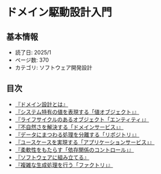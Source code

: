 # ドメイン駆動設計入門

## 基本情報

- 読了日: 2025/1
- ページ数: 370
- カテゴリ: ソフトウェア開発設計

## 目次

- [『ドメイン設計とは』](https://github.com/yoshidashota-hub/readbook2025/blob/main/001-Domain-Driven-Design/1%E7%AB%A0/mod.md)
- [『システム特有の値を表現する「値オブジェクト」』](https://github.com/yoshidashota-hub/readbook2025/blob/main/001-Domain-Driven-Design/2%E7%AB%A0/mod.md)
- [『ライフサイクルのあるオブジェクト「エンティティ」』](https://github.com/yoshidashota-hub/readbook2025/blob/main/001-Domain-Driven-Design/3%E7%AB%A0/mod.md)
- [『不自然さを解決する「ドメインサービス」』](https://github.com/yoshidashota-hub/readbook2025/blob/main/001-Domain-Driven-Design/4%E7%AB%A0/mod.md)
- [『データにまつわる処理を分離する「リポジトリ」』](https://github.com/yoshidashota-hub/readbook2025/blob/main/001-Domain-Driven-Design/4%E7%AB%A0/mod.md)
- [『ユースケースを実現する「アプリケーションサービス」』](https://github.com/yoshidashota-hub/readbook2025/blob/main/001-Domain-Driven-Design/6%E7%AB%A0/mod.md)
- [『柔軟性をもたらす「依存関係のコントロール」』](https://github.com/yoshidashota-hub/readbook2025/blob/main/001-Domain-Driven-Design/7%E7%AB%A0/mod.md)
- [『ソフトウェアに組み立てる』](https://github.com/yoshidashota-hub/readbook2025/blob/main/001-Domain-Driven-Design/8%E7%AB%A0/mod.md)
- [『複雑な生成処理を行う「ファクトリ」』](https://github.com/yoshidashota-hub/readbook2025/blob/main/001-Domain-Driven-Design/8%E7%AB%A0/mod.md)
